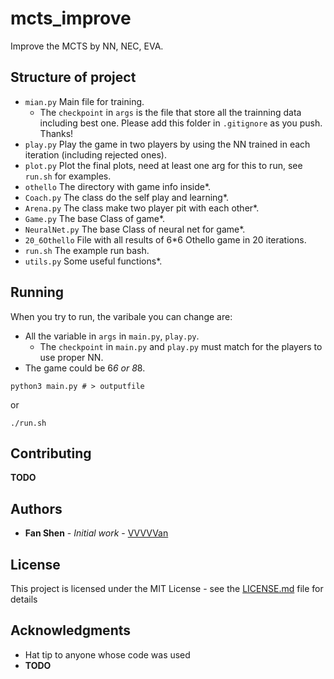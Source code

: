 # mcts_improve

Improve the MCTS by NN, NEC, EVA.

## Structure of project
- `mian.py` Main file for training.
    - The `checkpoint` in `args` is the file that store all the trainning data including best one. Please add this folder in `.gitignore` as you push. Thanks!
- `play.py` Play the game in two players by using the NN trained in each iteration (including rejected ones).
- `plot.py` Plot the final plots, need at least one arg for this to run, see `run.sh` for examples.
- `othello` The directory with game info inside*.
- `Coach.py` The class do the self play and learning*.
- `Arena.py` The class make two player pit with each other*.
- `Game.py` The base Class of game*.
- `NeuralNet.py` The base Class of neural net for game*.
- `20_6Othello` File with all results of 6*6 Othello game in 20 iterations.
- `run.sh` The example run bash.
- `utils.py` Some useful functions*.
   

## Running
When you try to run, the varibale you can change are:
- All the variable in `args` in `main.py`, `play.py`.
    - The `checkpoint` in `main.py` and `play.py` must match for the players to use proper NN. 
- The game could be 6*6 or 8*8.
```
python3 main.py # > outputfile
```
or
```
./run.sh
```

## Contributing
**TODO**

## Authors

* **Fan Shen** - *Initial work* - [VVVVVan](https://github.com/VVVVVan)

## License

This project is licensed under the MIT License - see the [LICENSE.md](LICENSE.md) file for details

## Acknowledgments

* Hat tip to anyone whose code was used
* **TODO**

